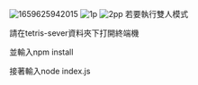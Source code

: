 
![1659625942015](https://user-images.githubusercontent.com/109274108/183048503-866cbeb8-6caf-4837-b128-82f67203a7a6.jpg)
![1p](https://user-images.githubusercontent.com/109274108/183048517-11d8e81c-6aac-45ed-a53c-0e6d8e43e8e4.png)
![2pp](https://user-images.githubusercontent.com/109274108/183048635-8aa14783-41ce-4aca-aefc-38eef43d796b.png)
若要執行雙人模式

請在tetris-sever資料夾下打開終端機

並輸入npm install

接著輸入node index.js
